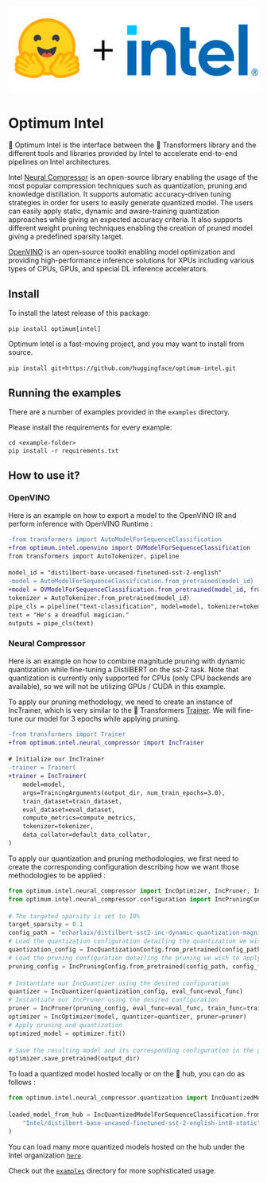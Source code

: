 <p align="center">
    <img src="readme_logo.png" />
</p>

# Optimum Intel

🤗 Optimum Intel is the interface between the 🤗 Transformers library and the different tools and libraries provided by Intel to accelerate end-to-end pipelines on Intel architectures.

Intel [Neural Compressor](https://www.intel.com/content/www/us/en/developer/tools/oneapi/neural-compressor.html) is an open-source library enabling the usage of the most popular compression techniques such as quantization, pruning and knowledge distillation. It supports automatic accuracy-driven tuning strategies in order for users to easily generate quantized model. The users can easily apply static, dynamic and aware-training quantization approaches while giving an expected accuracy criteria. It also supports different weight pruning techniques enabling the creation of pruned model giving a predefined sparsity target.

[OpenVINO](https://docs.openvino.ai/latest/index.html) is an open-source toolkit enabling model optimization and providing high-performance inference solutions for XPUs including various types of CPUs, GPUs, and special DL inference accelerators.

## Install
To install the latest release of this package:

`pip install optimum[intel]`

Optimum Intel is a fast-moving project, and you may want to install from source.

`pip install git+https://github.com/huggingface/optimum-intel.git`


## Running the examples

There are a number of examples provided in the `examples` directory.

Please install the requirements for every example:

```
cd <example-folder>
pip install -r requirements.txt
```

## How to use it?

### OpenVINO

Here is an example on how to export a model to the OpenVINO IR and perform inference with OpenVINO Runtime :

```diff
-from transformers import AutoModelForSequenceClassification
+from optimum.intel.openvino import OVModelForSequenceClassification
from transformers import AutoTokenizer, pipeline

model_id = "distilbert-base-uncased-finetuned-sst-2-english"
-model = AutoModelForSequenceClassification.from_pretrained(model_id)
+model = OVModelForSequenceClassification.from_pretrained(model_id, from_transformers=True)
tokenizer = AutoTokenizer.from_pretrained(model_id)
pipe_cls = pipeline("text-classification", model=model, tokenizer=tokenizer)
text = "He's a dreadful magician."
outputs = pipe_cls(text)
```

### Neural Compressor

Here is an example on how to combine magnitude pruning with dynamic quantization while fine-tuning a DistilBERT on the sst-2 task.
Note that quantization is currently only supported for CPUs (only CPU backends are available), so we will not be utilizing GPUs / CUDA in this example.

To apply our pruning methodology, we need to create an instance of IncTrainer, which is very similar to the 🤗 Transformers [Trainer](https://huggingface.co/docs/transformers/main_classes/trainer).
We will fine-tune our model for 3 epochs while applying pruning.

```diff
-from transformers import Trainer
+from optimum.intel.neural_compressor import IncTrainer

# Initialize our IncTrainer
-trainer = Trainer(
+trainer = IncTrainer(
    model=model,
    args=TrainingArguments(output_dir, num_train_epochs=3.0),
    train_dataset=train_dataset,
    eval_dataset=eval_dataset,
    compute_metrics=compute_metrics,
    tokenizer=tokenizer,
    data_collator=default_data_collator,
)
```

To apply our quantization and pruning methodologies, we first need to create the corresponding configuration describing how we want those methodologies to be applied :

```python
from optimum.intel.neural_compressor import IncOptimizer, IncPruner, IncQuantizer
from optimum.intel.neural_compressor.configuration import IncPruningConfig, IncQuantizationConfig

# The targeted sparsity is set to 10%
target_sparsity = 0.1
config_path = "echarlaix/distilbert-sst2-inc-dynamic-quantization-magnitude-pruning-0.1"
# Load the quantization configuration detailing the quantization we wish to apply
quantization_config = IncQuantizationConfig.from_pretrained(config_path, config_file_name="quantization.yml")
# Load the pruning configuration detailing the pruning we wish to apply
pruning_config = IncPruningConfig.from_pretrained(config_path, config_file_name="prune.yml")

# Instantiate our IncQuantizer using the desired configuration
quantizer = IncQuantizer(quantization_config, eval_func=eval_func)
# Instantiate our IncPruner using the desired configuration
pruner = IncPruner(pruning_config, eval_func=eval_func, train_func=train_func)
optimizer = IncOptimizer(model, quantizer=quantizer, pruner=pruner)
# Apply pruning and quantization 
optimized_model = optimizer.fit()

# Save the resulting model and its corresponding configuration in the given directory
optimizer.save_pretrained(output_dir)

```

To load a quantized model hosted locally or on the 🤗 hub, you can do as follows :
```python
from optimum.intel.neural_compressor.quantization import IncQuantizedModelForSequenceClassification

loaded_model_from_hub = IncQuantizedModelForSequenceClassification.from_pretrained(
    "Intel/distilbert-base-uncased-finetuned-sst-2-english-int8-static"
)
```

You can load many more quantized models hosted on the hub under the Intel organization [`here`](https://huggingface.co/Intel).

Check out the [`examples`](https://github.com/huggingface/optimum-intel/tree/main/examples) directory for more sophisticated usage.

